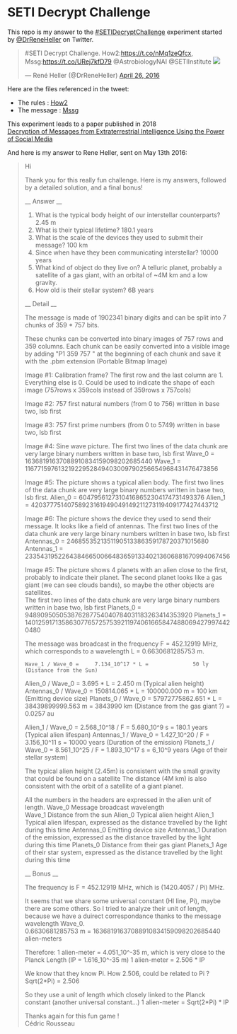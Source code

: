 # SETI Decrypt Challenge

This repo is my answer to the [#SETIDecryptChallenge](https://twitter.com/hashtag/SETIDecryptChallenge) experiment started by [@DrReneHeller](https://twitter.com/DrReneHeller) on Twitter. 



> #SETI Decrypt Challenge. How2:https://t.co/nMq1zeQfcx, Mssg:https://t.co/URej7kfD79 @AstrobiologyNAI @SETIInstitute 
> ![ ](https://pbs.twimg.com/media/Cg98-P2WgAAk9DH?format=png)
> 
> &mdash; René Heller (@DrReneHeller) [April 26, 2016](https://twitter.com/DrReneHeller/status/724935476327624704)

Here are the files referenced in the tweet:
- The rules : [How2](SETI_rules.txt)  
- The message : [Mssg](SETI_message.txt)

This experiment leads to a paper published in 2018  
[Decryption of Messages from Extraterrestrial Intelligence Using the Power of Social Media](https://arxiv.org/abs/1706.00653)


And here is my answer to Rene Heller, sent on May 13th 2016:


> Hi
> 
> Thank you for this really fun challenge. Here is my answers, followed by a detailed solution, and a final bonus!
> 
> __ Answer __
> 
> 1. What is the typical body height of our interstellar counterparts? 2.45 m
> 2. What is their typical lifetime? 180.1 years
> 3. What is the scale of the devices they used to submit their message? 100 km
> 4. Since when have they been communicating interstellar? 10000 years
> 5. What kind of object do they live on? A telluric planet, probably a satellite of a gas giant, with an orbital of ~4M km and a low gravity.
> 6. How old is their stellar system? 6B years
> 
> 
> __ Detail __
> 
> The message is made of 1902341 binary digits and can be split into 7 chunks of 359 * 757 bits.
> 
> These chunks can be converted into binary images of 757 rows and 359 columns.
> Each chunk can be easily converted into a visible image by adding "P1 359 757 " at the beginning of each chunk and save it with the .pbm extension (Portable Bitmap Image)
> 
> Image #1: Calibration frame? The first row and the last column are 1. Everything else is 0.
>           Could be used to indicate the shape of each image (757rows x 359cols instead of 359rows x 757cols)
> 
> Image #2: 757 first natural numbers (from 0 to 756) written in base two, lsb first
> 
> Image #3: 757 first prime numbers (from 0 to 5749) written in base two, lsb first
> 
> Image #4: Sine wave picture. 
>           The first two lines of the data chunk are very large binary numbers written in base two, lsb first
>           Wave_0 = 16368191637088910834159098202685440
>           Wave_1 = 11677159761321922952849403009790256654968431476473856
>           
> Image #5: The picture shows a typical alien body.
>           The first two lines of the data chunk are very large binary numbers written in base two, lsb first.
>           Alien_0 = 60479561273104168652304174731493376
>           Alien_1 = 42037775140758923161949049149211273119409177427443712
>           
> Image #6: The picture shows the device they used to send their message. It looks like a field of antennas.
>           The first two lines of the data chunk are very large binary numbers written in base two, lsb first
>           Antennas_0 = 2468553521351190513386359178720371015680
>           Antennas_1 = 2335431952264384665006648365913340213606881670994067456
>           
> Image #5: The picture shows 4 planets with an alien close to the first, probably to indicate their planet. 
>           The second planet looks like a gas giant (we can see clouds bands), so maybe the other objects are satellites.  
>           The first two lines of the data chunk are very large binary numbers written in base two, lsb first
>           Planets_0 = 948909505053876287754040784031183263414353920
>           Planets_1 = 1401259171358630776572575392119740616658474880694279974420480
> 
> The message was broadcast in the frequency F = 452.12919 MHz, which corresponds to a wavelength L = 0.6630681285753 m.
>  
>     Wave_1 / Wave_0 =     7.134_10^17 * L =              50 ly                  (Distance from the Sun)
>    Alien_0 / Wave_0 =           3.695 * L =           2.450 m                   (Typical alien height) 
> Antennas_0 / Wave_0 =      150814.065 * L =      100000.000 m  = 100 km         (Emitting device size) 
>  Planets_0 / Wave_0 = 57972775862.651 * L = 38439899999.563 m  = 3843990 km     (Distance from the gas giant ?)
>                                                                = 0.0257 au
> 
>    Alien_1 / Wave_0 =     2.568_10^18 / F =     5.680_10^9  s = 180.1 years     (Typical alien lifespan)
> Antennas_1 / Wave_0 =     1.427_10^20 / F =     3.156_10^11 s = 10000 years     (Duration of the emission)
>  Planets_1 / Wave_0 =     8.561_10^25 / F =     1.893_10^17 s = 6_10^9 years    (Age of their stellar system)
>  
>  
> The typical alien height (2.45m) is consistent with the small gravity that could be found on a satellite 
> The distance (4M km) is also consistent with the orbit of a satellite of a giant planet.
> 
> All the numbers in the headers are expressed in the alien unit of length.
> Wave_0      Message broadcast wavelength       
> Wave_1      Distance from the sun
> Alien_0     Typical alien height 
> Alien_1     Typical alien lifespan, expressed as the distance travelled by the light during this time
> Antennas_0  Emitting device size
> Antennas_1  Duration of the emission, expressed as the distance travelled by the light during this time
> Planets_0   Distance from their gas giant
> Planets_1   Age of their star system, expressed  as the distance travelled by the light during this time
> 
> __ Bonus __
> 
> The frequency is F = 452.12919 MHz, which is (1420.4057 / Pi) MHz. 
> 
> It seems that we share some universal constant (HI line, Pi), maybe there are some others.
> So I tried to analyze their unit of length, because we have a duirect correspondance thanks to the message wavelength Wave_0.    
>     0.6630681285753 m = 16368191637088910834159098202685440 alien-meters
> 
> Therefore:
>     1 alien-meter = 4.051_10^-35 m, which is very close to the Planck Length (lP = 1.616_10^-35 m)
>     1 alien-meter = 2.506 * lP
>     
> We know that they know Pi. How 2.506, could be related to Pi ? 
>     Sqrt(2*Pi) = 2.506
>     
> So they use a unit of length which closely linked to the Planck constant (another universal constant...)
>     1 alien-meter = Sqrt(2*Pi) * lP
>     
> 
> 
> Thanks again for this fun game !  
> Cédric Rousseau
> 